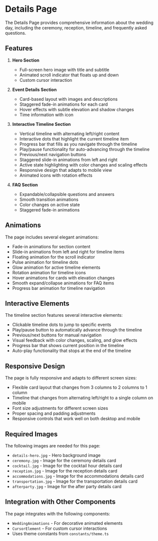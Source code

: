 # Details Page

The Details Page provides comprehensive information about the wedding day, including the ceremony, reception, timeline, and frequently asked questions.

## Features

1. **Hero Section**
   - Full-screen hero image with title and subtitle
   - Animated scroll indicator that floats up and down
   - Custom cursor interaction

2. **Event Details Section**
   - Card-based layout with images and descriptions
   - Staggered fade-in animations for each card
   - Hover effects with subtle elevation and shadow changes
   - Time information with icon

3. **Interactive Timeline Section**
   - Vertical timeline with alternating left/right content
   - Interactive dots that highlight the current timeline item
   - Progress bar that fills as you navigate through the timeline
   - Play/pause functionality for auto-advancing through the timeline
   - Previous/next navigation buttons
   - Staggered slide-in animations from left and right
   - Active state highlighting with color changes and scaling effects
   - Responsive design that adapts to mobile view
   - Animated icons with rotation effects

4. **FAQ Section**
   - Expandable/collapsible questions and answers
   - Smooth transition animations
   - Color changes on active state
   - Staggered fade-in animations

## Animations

The page includes several elegant animations:
- Fade-in animations for section content
- Slide-in animations from left and right for timeline items
- Floating animation for the scroll indicator
- Pulse animation for timeline dots
- Glow animation for active timeline elements
- Rotation animation for timeline icons
- Hover animations for cards with elevation changes
- Smooth expand/collapse animations for FAQ items
- Progress bar animation for timeline navigation

## Interactive Elements

The timeline section features several interactive elements:
- Clickable timeline dots to jump to specific events
- Play/pause button to automatically advance through the timeline
- Previous/next buttons for manual navigation
- Visual feedback with color changes, scaling, and glow effects
- Progress bar that shows current position in the timeline
- Auto-play functionality that stops at the end of the timeline

## Responsive Design

The page is fully responsive and adapts to different screen sizes:
- Flexible card layout that changes from 3 columns to 2 columns to 1 column
- Timeline that changes from alternating left/right to a single column on mobile
- Font size adjustments for different screen sizes
- Proper spacing and padding adjustments
- Responsive controls that work well on both desktop and mobile

## Required Images

The following images are needed for this page:
- `details-hero.jpg` - Hero background image
- `ceremony.jpg` - Image for the ceremony details card
- `cocktail.jpg` - Image for the cocktail hour details card
- `reception.jpg` - Image for the reception details card
- `accommodations.jpg` - Image for the accommodations details card
- `transportation.jpg` - Image for the transportation details card
- `afterparty.jpg` - Image for the after party details card

## Integration with Other Components

The page integrates with the following components:
- `WeddingAnimations` - For decorative animated elements
- `CursorElement` - For custom cursor interactions
- Uses theme constants from `constants/theme.ts` 